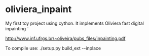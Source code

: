# oliviera_inpaint
My first toy project using cython. It implements Oliviera fast digital inpainting `

http://www.inf.ufrgs.br/~oliveira/pubs_files/inpainting.pdf

To compile use: ./setup.py build_ext --inplace

